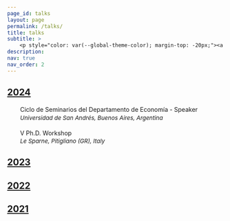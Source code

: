 ```yaml
---
page_id: talks
layout: page
permalink: /talks/
title: talks
subtitle: >
    <p style="color: var(--global-theme-color); margin-top: -20px;"><a href='https://marcorosso.com/it/conferenze/'>conferenze</a>&nbsp;|&nbsp;<a href='https://marcorosso.com/es/conferencias/'>conferencias</a></p>
description:
nav: true
nav_order: 2
---
```


<!-- Section title toggle link with Font Awesome icons -->
<div class="projects">
  <a id="toggle-content-4" href="javascript:void(0);" onclick="toggleVisibility('content-4')">
    <h2 class="category"><i class="fa-solid fa-chevron-down fa-2xs"></i> 2024 </h2>
  </a>
</div>

<!-- 2024 section show by default -->
<div id="content-4" style="display: block;">

  <div style="margin: 0; padding: 0; position: relative;">
      <!-- First row: Person icon and seminar title -->
      <div style="display: inline-block; width: 25px; text-align: center; position: absolute; top: 0;">
          <i class="fa-solid fa-person-chalkboard" style="color: var(--global-theme-color);"></i>
      </div>
      <div style="display: inline-block; padding-left: 30px; line-height: 16pt;">
          <span>Ciclo de Seminarios del Departamento de Economía - <span style="color: var(--global-theme-color);">Speaker</span></span>
      </div>
      <!-- Second row: Location icon and location text -->
      <div style="margin-top: 0px; position: relative; font-size: 10pt;">
          <div style="display: inline-block; width: 25px; text-align: center; position: absolute; top: 0;">
              <i class="fa-solid fa-location-dot" style="color: var(--global-theme-color);"></i>
          </div>
          <div style="display: inline-block; padding-left: 30px; line-height: 12pt;">
              <i>Universidad de San Andrés, Buenos Aires, Argentina</i>
          </div>
      </div>
  </div>

  <br>

  <div style="margin: 0; padding: 0; position: relative;">
      <!-- First row: Person icon and seminar title -->
      <div style="display: inline-block; width: 25px; text-align: center; position: absolute; top: 0;">
          <i class="fa-solid fa-person-chalkboard" style="color: var(--global-theme-color);"></i>
      </div>
      <div style="display: inline-block; padding-left: 30px; line-height: 16pt;">
          <span>&#8548; Ph.D. Workshop</span>
      </div>
      <!-- Second row: Location icon and location text -->
      <div style="margin-top: 0px; position: relative; font-size: 10pt;">
          <div style="display: inline-block; width: 25px; text-align: center; position: absolute; top: 0;">
              <i class="fa-solid fa-location-dot" style="color: var(--global-theme-color);"></i>
          </div>
          <div style="display: inline-block; padding-left: 30px; line-height: 12pt;">
              <i>Le Sparne, Pitigliano (GR), Italy</i>
          </div>
      </div>
  </div>

</div>
<!-- end -->

<!-- Section title toggle link with Font Awesome icons -->
<div class="projects">
  <a id="toggle-content-3" href="javascript:void(0);" onclick="toggleVisibility('content-3')">
    <h2 class="category"><i class="fa-solid fa-chevron-right fa-2xs"></i> 2023 </h2>
  </a>
</div>

<!-- 2023 section hidden by default -->
<div id="content-3" style="display: none;">

  <div style="margin: 0; padding: 0; position: relative;">
      <!-- First row: Person icon and seminar title -->
      <div style="display: inline-block; width: 25px; text-align: center; position: absolute; top: 0;">
          <i class="fa-solid fa-person-chalkboard" style="color: var(--global-theme-color);"></i>
      </div>
      <div style="display: inline-block; padding-left: 30px; line-height: 16pt;">
          <span>&#8547; Ph.D. Workshop - <span style="color: var(--global-theme-color);">Speaker</span></span>
      </div>
      <!-- Second row: Location icon and location text -->
      <div style="margin-top: 0px; position: relative; font-size: 10pt;">
          <div style="display: inline-block; width: 25px; text-align: center; position: absolute; top: 0;">
              <i class="fa-solid fa-location-dot" style="color: var(--global-theme-color);"></i>
          </div>
          <div style="display: inline-block; padding-left: 30px; line-height: 12pt;">
              <i>Le Sparne, Pitigliano (GR), Italy</i>
          </div>
      </div>
  </div>

  <br>

  <div style="margin: 0; padding: 0; position: relative;">
      <!-- First row: Person icon and seminar title -->
      <div style="display: inline-block; width: 25px; text-align: center; position: absolute; top: 0;">
          <i class="fa-solid fa-person-chalkboard" style="color: var(--global-theme-color);"></i>
      </div>
      <div style="display: inline-block; padding-left: 30px; line-height: 16pt;">
          <span>SAsCA Ph.D. Conference in Economics - <span style="color: var(--global-theme-color);">Speaker and discussant</span></span>
      </div>
      <!-- Second row: Location icon and location text -->
      <div style="margin-top: 0px; position: relative; font-size: 10pt;">
          <div style="display: inline-block; width: 25px; text-align: center; position: absolute; top: 0;">
              <i class="fa-solid fa-location-dot" style="color: var(--global-theme-color);"></i>
          </div>
          <div style="display: inline-block; padding-left: 30px; line-height: 12pt;">
              <i>University of Sassari, Sassari, Italy</i>
          </div>
      </div>
  </div>

  <br>

  <div style="margin: 0; padding: 0; position: relative;">
      <!-- First row: Person icon and seminar title -->
      <div style="display: inline-block; width: 25px; text-align: center; position: absolute; top: 0;">
          <i class="fa-solid fa-person-chalkboard" style="color: var(--global-theme-color);"></i>
      </div>
      <div style="display: inline-block; padding-left: 30px; line-height: 16pt;">
          <span>Workshop for Ph.D. Students In Economentrics and Empirical Economics (WEEE) - <span style="color: var(--global-theme-color);">Speaker</span></span>
      </div>
      <!-- Second row: Location icon and location text -->
      <div style="margin-top: 0px; position: relative; font-size: 10pt;">
          <div style="display: inline-block; width: 25px; text-align: center; position: absolute; top: 0;">
              <i class="fa-solid fa-location-dot" style="color: var(--global-theme-color);"></i>
          </div>
          <div style="display: inline-block; padding-left: 30px; line-height: 12pt;">
              <i>Bertinoro (FC), Italy</i>
          </div>
      </div>
  </div>

  <br>

  <div style="margin: 0; padding: 0; position: relative;">
      <!-- First row: Person icon and seminar title -->
      <div style="display: inline-block; width: 25px; text-align: center; position: absolute; top: 0;">
          <i class="fa-solid fa-person-chalkboard" style="color: var(--global-theme-color);"></i>
      </div>
      <div style="display: inline-block; padding-left: 30px; line-height: 16pt;">
          <span>Third Year Ph.D. Forum - <span style="color: var(--global-theme-color);">Speaker</span></span>
      </div>
      <!-- Second row: Location icon and location text -->
      <div style="margin-top: 0px; position: relative; font-size: 10pt;">
          <div style="display: inline-block; width: 25px; text-align: center; position: absolute; top: 0;">
              <i class="fa-solid fa-location-dot" style="color: var(--global-theme-color);"></i>
          </div>
          <div style="display: inline-block; padding-left: 30px; line-height: 12pt;">
              <i>University of Bologna, Bologna, Italy</i>
          </div>
      </div>
  </div>
  
  <br>

  <div style="margin: 0; padding: 0; position: relative;">
      <!-- First row: Person icon and seminar title -->
      <div style="display: inline-block; width: 25px; text-align: center; position: absolute; top: 0;">
          <i class="fa-solid fa-person-chalkboard" style="color: var(--global-theme-color);"></i>
      </div>
      <div style="display: inline-block; padding-left: 30px; line-height: 16pt;">
          <span>Presentation of <i>"A Modern Guide to the Economics of Crime"</i> by P. Buonanno, P. Vanin, and J. Vargas (Elgar, 2022) - 
          <span style="color: var(--global-theme-color);">Discussant</span></span>
      </div>
      <!-- Second row: Location icon and location text -->
      <div style="margin-top: 0px; position: relative; font-size: 10pt;">
          <div style="display: inline-block; width: 25px; text-align: center; position: absolute; top: 0;">
              <i class="fa-solid fa-location-dot" style="color: var(--global-theme-color);"></i>
          </div>
          <div style="display: inline-block; padding-left: 30px; line-height: 12pt;">
              <i>“Walter Bigiavi” Library, Bologna, Italy</i>
          </div>
      </div>
  </div>

</div>
<!-- end -->

<!-- Section title toggle link with Font Awesome icons -->
<div class="projects">
  <a id="toggle-content-2" href="javascript:void(0);" onclick="toggleVisibility('content-2')">
    <h2 class="category"><i class="fa-solid fa-chevron-right fa-2xs"></i> 2022 </h2>
  </a>
</div>

<!-- 2022 section hidden by default -->
<div id="content-2" style="display: none;">

  <div style="margin: 0; padding: 0; position: relative;">
      <!-- First row: Person icon and seminar title -->
      <div style="display: inline-block; width: 25px; text-align: center; position: absolute; top: 0;">
          <i class="fa-solid fa-person-chalkboard" style="color: var(--global-theme-color);"></i>
      </div>
      <div style="display: inline-block; padding-left: 30px; line-height: 16pt;">
          <span>WiP Seminar - <span style="color: var(--global-theme-color);">Speaker</span></span>
      </div>
      <!-- Second row: Location icon and location text -->
      <div style="margin-top: 0px; position: relative; font-size: 10pt;">
          <div style="display: inline-block; width: 25px; text-align: center; position: absolute; top: 0;">
              <i class="fa-solid fa-location-dot" style="color: var(--global-theme-color);"></i>
          </div>
          <div style="display: inline-block; padding-left: 30px; line-height: 12pt;">
              <i>University of Bologna, Bologna, Italy</i>
          </div>
      </div>
  </div>

  <br>

  <div style="margin: 0; padding: 0; position: relative;">
      <!-- First row: Person icon and seminar title -->
      <div style="display: inline-block; width: 25px; text-align: center; position: absolute; top: 0;">
          <i class="fa-solid fa-person-chalkboard" style="color: var(--global-theme-color);"></i>
      </div>
      <div style="display: inline-block; padding-left: 30px; line-height: 16pt;">
          <span>&#8546; Ph.D. Workshop - <span style="color: var(--global-theme-color);">Speaker</span></span>
      </div>
      <!-- Second row: Location icon and location text -->
      <div style="margin-top: 0px; position: relative; font-size: 10pt;">
          <div style="display: inline-block; width: 25px; text-align: center; position: absolute; top: 0;">
              <i class="fa-solid fa-location-dot" style="color: var(--global-theme-color);"></i>
          </div>
          <div style="display: inline-block; padding-left: 30px; line-height: 12pt;">
              <i>Le Sparne, Pitigliano (GR), Italy</i>
          </div>
      </div>
  </div>

  <br>

  <div style="margin: 0; padding: 0; position: relative;">
      <!-- First row: Person icon and seminar title -->
      <div style="display: inline-block; width: 25px; text-align: center; position: absolute; top: 0;">
          <i class="fa-solid fa-person-chalkboard" style="color: var(--global-theme-color);"></i>
      </div>
      <div style="display: inline-block; padding-left: 30px; line-height: 16pt;">
          <span>Second Year Ph.D. Forum - <span style="color: var(--global-theme-color);">Speaker</span></span>
      </div>
      <!-- Second row: Location icon and location text -->
      <div style="margin-top: 0px; position: relative; font-size: 10pt;">
          <div style="display: inline-block; width: 25px; text-align: center; position: absolute; top: 0;">
              <i class="fa-solid fa-location-dot" style="color: var(--global-theme-color);"></i>
          </div>
          <div style="display: inline-block; padding-left: 30px; line-height: 12pt;">
              <i>University of Bologna, Bologna, Italy</i>
          </div>
      </div>
  </div>

</div>
<!-- end -->

<!-- Section title toggle link with Font Awesome icons -->
<div class="projects">
  <a id="toggle-content-1" href="javascript:void(0);" onclick="toggleVisibility('content-1')">
    <h2 class="category"><i class="fa-solid fa-chevron-right fa-2xs"></i> 2021 </h2>
  </a>
</div>

<!-- 2021 section hidden by default -->
<div id="content-1" style="display: none;">

  <div style="margin: 0; padding: 0; position: relative;">
      <!-- First row: Person icon and seminar title -->
      <div style="display: inline-block; width: 25px; text-align: center; position: absolute; top: 0;">
          <i class="fa-solid fa-person-chalkboard" style="color: var(--global-theme-color);"></i>
      </div>
      <div style="display: inline-block; padding-left: 30px; line-height: 16pt;">
          <span>&#8545; Ph.D. Workshop - <span style="color: var(--global-theme-color);">Speaker</span></span>
      </div>
      <!-- Second row: Location icon and location text -->
      <div style="margin-top: 0px; position: relative; font-size: 10pt;">
          <div style="display: inline-block; width: 25px; text-align: center; position: absolute; top: 0;">
              <i class="fa-solid fa-location-dot" style="color: var(--global-theme-color);"></i>
          </div>
          <div style="display: inline-block; padding-left: 30px; line-height: 12pt;">
              <i>Le Sparne, Pitigliano (GR), Italy</i>
          </div>
      </div>
  </div>

  <br>

  <div style="margin: 0; padding: 0; position: relative;">
      <!-- First row: Person icon and seminar title -->
      <div style="display: inline-block; width: 25px; text-align: center; position: absolute; top: 0;">
          <i class="fa-solid fa-person-chalkboard" style="color: var(--global-theme-color);"></i>
      </div>
      <div style="display: inline-block; padding-left: 30px; line-height: 16pt;">
          <span>First Year Ph.D. Forum - <span style="color: var(--global-theme-color);">Speaker</span></span>
      </div>
      <!-- Second row: Location icon and location text -->
      <div style="margin-top: 0px; position: relative; font-size: 10pt;">
          <div style="display: inline-block; width: 25px; text-align: center; position: absolute; top: 0;">
              <i class="fa-solid fa-location-dot" style="color: var(--global-theme-color);"></i>
          </div>
          <div style="display: inline-block; padding-left: 30px; line-height: 12pt;">
              <i>University of Bologna, Bologna, Italy</i>
          </div>
      </div>
  </div>

  <br>

  <div style="margin: 0; padding: 0; position: relative;">
      <!-- First row: Person icon and seminar title -->
      <div style="display: inline-block; width: 25px; text-align: center; position: absolute; top: 0;">
          <i class="fa-solid fa-person-chalkboard" style="color: var(--global-theme-color);"></i>
      </div>
      <div style="display: inline-block; padding-left: 30px; line-height: 16pt;">
          <span>First Year Ph.D. Poster Session - <span style="color: var(--global-theme-color);">Speaker</span></span>
      </div>
      <!-- Second row: Location icon and location text -->
      <div style="margin-top: 0px; position: relative; font-size: 10pt;">
          <div style="display: inline-block; width: 25px; text-align: center; position: absolute; top: 0;">
              <i class="fa-solid fa-location-dot" style="color: var(--global-theme-color);"></i>
          </div>
          <div style="display: inline-block; padding-left: 30px; line-height: 12pt;">
              <i>University of Bologna, Bologna, Italy</i>
          </div>
      </div>
  </div>
  
</div>
<!-- end -->

<!-- Inline script -->
<script>
  // Toggle the visibility of the sections
  function toggleVisibility(id) {
    var content = document.getElementById(id);
    var toggleButton = document.getElementById('toggle-' + id).querySelector('i');
    
    if (content.style.display === "none") {
      content.style.display = "block";
      toggleButton.className = "fa-solid fa-chevron-down fa-2xs"; // Change to down icon
    } else {
      content.style.display = "none";
      toggleButton.className = "fa-solid fa-chevron-right fa-2xs"; // Change to right icon
    }
  }  
</script>
